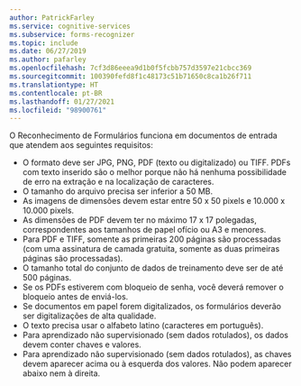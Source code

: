 ```yaml
---
author: PatrickFarley
ms.service: cognitive-services
ms.subservice: forms-recognizer
ms.topic: include
ms.date: 06/27/2019
ms.author: pafarley
ms.openlocfilehash: 7cf3d86eeea9d1b0f5fcbb757d3597e21cbcc369
ms.sourcegitcommit: 100390fefd8f1c48173c51b71650c8ca1b26f711
ms.translationtype: HT
ms.contentlocale: pt-BR
ms.lasthandoff: 01/27/2021
ms.locfileid: "98900761"
---
```

O Reconhecimento de Formulários funciona em documentos de entrada que atendem aos seguintes requisitos:

* O formato deve ser JPG, PNG, PDF (texto ou digitalizado) ou TIFF. PDFs com texto inserido são o melhor porque não há nenhuma possibilidade de erro na extração e na localização de caracteres.
* O tamanho do arquivo precisa ser inferior a 50 MB.
* As imagens de dimensões devem estar entre 50 x 50 pixels e 10.000 x 10.000 pixels.
* As dimensões de PDF devem ter no máximo 17 x 17 polegadas, correspondentes aos tamanhos de papel ofício ou A3 e menores.
* Para PDF e TIFF, somente as primeiras 200 páginas são processadas (com uma assinatura de camada gratuita, somente as duas primeiras páginas são processadas).
* O tamanho total do conjunto de dados de treinamento deve ser de até 500 páginas.
* Se os PDFs estiverem com bloqueio de senha, você deverá remover o bloqueio antes de enviá-los.
* Se documentos em papel forem digitalizados, os formulários deverão ser digitalizações de alta qualidade.
* O texto precisa usar o alfabeto latino (caracteres em português).
* Para aprendizado não supervisionado (sem dados rotulados), os dados devem conter chaves e valores.
* Para aprendizado não supervisionado (sem dados rotulados), as chaves devem aparecer acima ou à esquerda dos valores. Não podem aparecer abaixo nem à direita.
